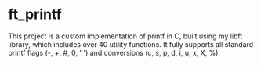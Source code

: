 # ft_printf #
This project is a custom implementation of printf in C, built using my libft library, which includes over 40 utility functions. It fully supports all standard printf flags (-, +, #, 0, ' ') and conversions (c, s, p, d, i, u, x, X, %). 
